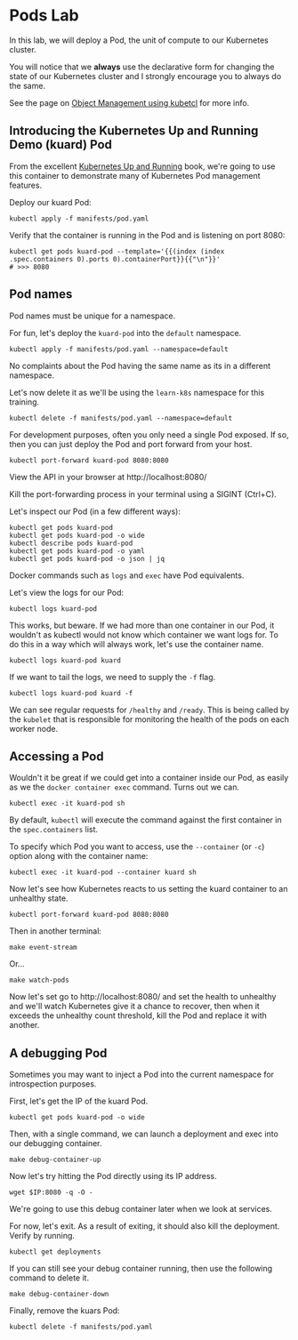 # Pods Lab

In this lab, we will deploy a Pod, the unit of compute to our Kubernetes cluster.

You will notice that we **always** use the declarative form for changing the state of our Kubernetes cluster and I strongly encourage you to always do the same.

See the page on [Object Management using kubetcl](https://kubernetes.io/docs/concepts/overview/object-management-kubectl/declarative-config/) for more info.

## Introducing the Kubernetes Up and Running Demo (kuard) Pod

From the excellent [Kubernetes Up and Running](https://www.amazon.com/Kubernetes-Running-Dive-Future-Infrastructure/dp/1491935677) book, we're going to use this container to demonstrate many of Kubernetes Pod management features.

Deploy our kuard Pod:

    kubectl apply -f manifests/pod.yaml

Verify that the container is running in the Pod and is listening on port 8080:

    kubectl get pods kuard-pod --template='{{(index (index .spec.containers 0).ports 0).containerPort}}{{"\n"}}'
    # >>> 8080

## Pod names

Pod names must be unique for a namespace.

For fun, let's deploy the `kuard-pod` into the `default` namespace.

    kubectl apply -f manifests/pod.yaml --namespace=default

No complaints about the Pod having the same name as its in a different namespace. 

Let's now delete it as we'll be using the `learn-k8s` namespace for this training.

    kubectl delete -f manifests/pod.yaml --namespace=default
    
For development purposes, often you only need a single Pod exposed. If so, then you can just deploy the Pod and port forward from your host.

    kubectl port-forward kuard-pod 8080:8080

View the API in your browser at http://localhost:8080/

Kill the port-forwarding process in your terminal using a SIGINT (Ctrl+C).

Let's inspect our Pod (in a few different ways):

    kubectl get pods kuard-pod
    kubectl get pods kuard-pod -o wide
    kubectl describe pods kuard-pod
    kubectl get pods kuard-pod -o yaml
    kubectl get pods kuard-pod -o json | jq

Docker commands such as `logs` and `exec` have Pod equivalents.

Let's view the logs for our Pod:

    kubectl logs kuard-pod

This works, but beware. If we had more than one container in our Pod, it wouldn't as kubectl would not know which container we want logs for. To do this in a way which will always work, let's use the container name.

    kubectl logs kuard-pod kuard

If we want to tail the logs, we need to supply the `-f` flag.

    kubectl logs kuard-pod kuard -f

We can see regular requests for `/healthy` and `/ready`. This is being called by the `kubelet` that is responsible for monitoring the health of the pods on each worker node.

## Accessing a Pod

Wouldn't it be great if we could get into a container inside our Pod, as easily as we the `docker container exec` command. Turns out we can.

    kubectl exec -it kuard-pod sh 

By default, `kubectl` will execute the command against the first container in the `spec.containers` list. 

To specify which Pod you want to access, use the `--container` (or `-c`) option along with the container name:

    kubectl exec -it kuard-pod --container kuard sh
    
Now let's see how Kubernetes reacts to us setting the kuard container to an unhealthy state.

    kubectl port-forward kuard-pod 8080:8080

Then in another terminal:

    make event-stream

Or...

    make watch-pods

Now let's set go to http://localhost:8080/ and set the health to unhealthy and we'll watch Kubernetes give it a chance to recover, then when it exceeds the unhealthy count threshold, kill the Pod and replace it with another.

## A debugging Pod

Sometimes you may want to inject a Pod into the current namespace for introspection purposes.

First, let's get the IP of the kuard Pod.

    kubectl get pods kuard-pod -o wide

Then, with a single command, we can launch a deployment and exec into our debugging container.

    make debug-container-up

Now let's try hitting the Pod directly using its IP address.

    wget $IP:8080 -q -O -

We're going to use this debug container later when we look at services.

For now, let's exit. As a result of exiting, it should also kill the deployment. Verify by running.

    kubectl get deployments

If you can still see your debug container running, then use the following command to delete it.

    make debug-container-down

Finally, remove the kuars Pod:

    kubectl delete -f manifests/pod.yaml

<!--
## TODO

 - OOM killing
 - Show what happens when you change certain set only fields (ports) vs labels or names.
 - Add horizontal Pod auto-scaling example - https://kubernetes.io/docs/tasks/run-application/horizontal-Pod-autoscale/
 - Example of assigning Pods to a specific node.
-->
